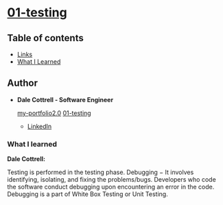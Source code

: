 
# [01-testing](https://github.com/traceWater/01-testing.git/)



## Table of contents

  - [Links](#links)
  - [What I Learned](#what-I-learned) 

## Author


- **Dale Cottrell - Software Engineer**

  [my-portfolio2.0](https://github.com/traceWater/my-portfolio2.0.git/)
  [01-testing](https://github.com/traceWater/01-testing.git/)
  

  - [LinkedIn](https://www.linkedin.com/in/dale-cottrell-82b900246/)
  


### What I learned

**Dale Cottrell:**

Testing is performed in the testing phase. Debugging − It involves identifying, isolating, and fixing the problems/bugs. Developers who code the software conduct debugging upon encountering an error in the code. Debugging is a part of White Box Testing or Unit Testing.